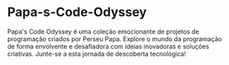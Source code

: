 # Papa-s-Code-Odyssey
Papa's Code Odyssey é uma coleção emocionante de projetos de programação criados por Perseu Papa. Explore o mundo da programação de forma envolvente e desafiadora com ideias inovadoras e soluções criativas. Junte-se a esta jornada de descoberta tecnológica!
